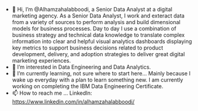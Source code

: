 - 👋 Hi, I’m @Alhamzahalabboodi, a Senior Data Analyst at a digital marketing agency. 
As a Senior Data Analyst, I work and exteract data from a variety of sources to perform analysis and build dimensional models for business processes.
Day to day I use a combination of business strategy and technical data knowledge to translate complex information into clear and helpful visual analytics 
dashboards displaying key metrics to support business decisions related to product development, delivery, and adoption strategies to deliver great digital marketing experiences.
- 👀 I’m interested in Data Engineering and Data Analytics.
- 🌱 I’m currently learning, not sure where to start here... Mainly because I wake up everyday with a plan to learn something new. I am currently working on completing the IBM Data Engineering Certificate. 
- 📫 How to reach me ...
LinkedIn: https://www.linkedin.com/in/alhamzahalabboodi/

<!---
Alhamzahalabboodi/Alhamzahalabboodi is a ✨ special ✨ repository because its `README.md` (this file) appears on your GitHub profile.
You can click the Preview link to take a look at your changes.
--->

